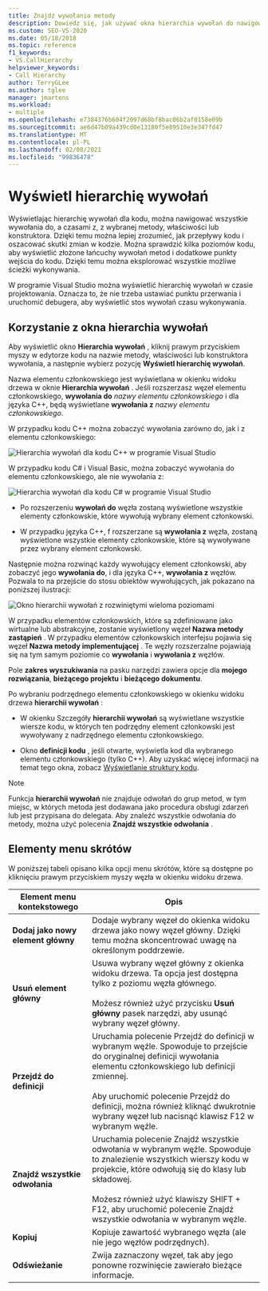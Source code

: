 ```yaml
---
title: Znajdź wywołania metody
description: Dowiedz się, jak używać okna hierarchia wywołań do nawigowania po wszystkich wywołaniach do, i czasami z, z wybranej metody, właściwości lub konstruktora.
ms.custom: SEO-VS-2020
ms.date: 05/18/2018
ms.topic: reference
f1_keywords:
- VS.CallHierarchy
helpviewer_keywords:
- Call Hierarchy
author: TerryGLee
ms.author: tglee
manager: jmartens
ms.workload:
- multiple
ms.openlocfilehash: e7384376b604f2097d68bf8bac06b2af0158e09b
ms.sourcegitcommit: ae6d47b09a439cd0e13180f5e89510e3e347fd47
ms.translationtype: MT
ms.contentlocale: pl-PL
ms.lasthandoff: 02/08/2021
ms.locfileid: "99836478"
---
```

# <a name="view-call-hierarchy"></a>Wyświetl hierarchię wywołań

Wyświetlając hierarchię wywołań dla kodu, można nawigować wszystkie wywołania do, a czasami z, z wybranej metody, właściwości lub konstruktora. Dzięki temu można lepiej zrozumieć, jak przepływy kodu i oszacować skutki zmian w kodzie. Można sprawdzić kilka poziomów kodu, aby wyświetlić złożone łańcuchy wywołań metod i dodatkowe punkty wejścia do kodu. Dzięki temu można eksplorować wszystkie możliwe ścieżki wykonywania.

W programie Visual Studio można wyświetlić hierarchię wywołań w czasie projektowania. Oznacza to, że nie trzeba ustawiać punktu przerwania i uruchomić debugera, aby wyświetlić stos wywołań czasu wykonywania.

## <a name="use-the-call-hierarchy-window"></a>Korzystanie z okna hierarchia wywołań

Aby wyświetlić okno **Hierarchia wywołań** , kliknij prawym przyciskiem myszy w edytorze kodu na nazwie metody, właściwości lub konstruktora wywołania, a następnie wybierz pozycję **Wyświetl hierarchię wywołań**.

Nazwa elementu członkowskiego jest wyświetlana w okienku widoku drzewa w oknie **Hierarchia wywołań** . Jeśli rozszerzasz węzeł elementu członkowskiego, **wywołania do** *nazwy elementu członkowskiego* i dla języka C++, będą wyświetlane **wywołania z** *nazwy elementu członkowskiego*.

W przypadku kodu C++ można zobaczyć wywołania zarówno do, jak i z elementu członkowskiego:

![Hierarchia wywołań dla kodu C++ w programie Visual Studio](media/call-hierarchy-cpp.png)

W przypadku kodu C# i Visual Basic, można zobaczyć wywołania do elementu członkowskiego, ale nie wywołania z:

![Hierarchia wywołań dla kodu C# w programie Visual Studio](media/call-hierarchy-csharp.png)

- Po rozszerzeniu **wywołań do** węzła zostaną wyświetlone wszystkie elementy członkowskie, które wywołują wybrany element członkowski.

- W przypadku języka C++, f rozszerzane są **wywołania z** węzła, zostaną wyświetlone wszystkie elementy członkowskie, które są wywoływane przez wybrany element członkowski.

Następnie można rozwinąć każdy wywołujący element członkowski, aby zobaczyć jego **wywołania do**, i dla języka C++, **wywołania z** węzłów. Pozwala to na przejście do stosu obiektów wywołujących, jak pokazano na poniższej ilustracji:

![Okno hierarchii wywołań z rozwiniętymi wieloma poziomami](media/call-hierarchy-csharp-expanded.png)

W przypadku elementów członkowskich, które są zdefiniowane jako wirtualne lub abstrakcyjne, zostanie wyświetlony węzeł **Nazwa metody zastąpień** . W przypadku elementów członkowskich interfejsu pojawia się węzeł **Nazwa metody implementującej** . Te węzły rozszerzalne pojawiają się na tym samym poziomie co **wywołania** i **wywołania z** węzłów.

Pole **zakres wyszukiwania** na pasku narzędzi zawiera opcje dla **mojego rozwiązania**, **bieżącego projektu** i **bieżącego dokumentu**.

Po wybraniu podrzędnego elementu członkowskiego w okienku widoku drzewa **hierarchii wywołań** :

- W okienku Szczegóły **hierarchii wywołań** są wyświetlane wszystkie wiersze kodu, w których ten podrzędny element członkowski jest wywoływany z nadrzędnego elementu członkowskiego.

- Okno **definicji kodu** , jeśli otwarte, wyświetla kod dla wybranego elementu członkowskiego (tylko C++). Aby uzyskać więcej informacji na temat tego okna, zobacz [Wyświetlanie struktury kodu](../../ide/viewing-the-structure-of-code.md).

> [!NOTE]
> Funkcja **hierarchii wywołań** nie znajduje odwołań do grup metod, w tym miejsc, w których metoda jest dodawana jako procedura obsługi zdarzeń lub jest przypisana do delegata. Aby znaleźć wszystkie odwołania do metody, można użyć polecenia **Znajdź wszystkie odwołania** .

## <a name="shortcut-menu-items"></a>Elementy menu skrótów

W poniższej tabeli opisano kilka opcji menu skrótów, które są dostępne po kliknięciu prawym przyciskiem myszy węzła w okienku widoku drzewa.

|Element menu kontekstowego|Opis|
| - |-----------------|
|**Dodaj jako nowy element główny**|Dodaje wybrany węzeł do okienka widoku drzewa jako nowy węzeł główny. Dzięki temu można skoncentrować uwagę na określonym poddrzewie.|
|**Usuń element główny**|Usuwa wybrany węzeł główny z okienka widoku drzewa. Ta opcja jest dostępna tylko z poziomu węzła głównego.<br /><br /> Możesz również użyć przycisku **Usuń główny** pasek narzędzi, aby usunąć wybrany węzeł główny.|
|**Przejdź do definicji**|Uruchamia polecenie Przejdź do definicji w wybranym węźle. Spowoduje to przejście do oryginalnej definicji wywołania elementu członkowskiego lub definicji zmiennej.<br /><br /> Aby uruchomić polecenie Przejdź do definicji, można również kliknąć dwukrotnie wybrany węzeł lub nacisnąć klawisz F12 w wybranym węźle.|
|**Znajdź wszystkie odwołania**|Uruchamia polecenie Znajdź wszystkie odwołania w wybranym węźle. Spowoduje to znalezienie wszystkich wierszy kodu w projekcie, które odwołują się do klasy lub składowej.<br /><br /> Możesz również użyć klawiszy SHIFT + F12, aby uruchomić polecenie Znajdź wszystkie odwołania w wybranym węźle.|
|**Kopiuj**|Kopiuje zawartość wybranego węzła (ale nie jego węzłów podrzędnych).|
|**Odświeżanie**|Zwija zaznaczony węzeł, tak aby jego ponowne rozwinięcie zawierało bieżące informacje.|
